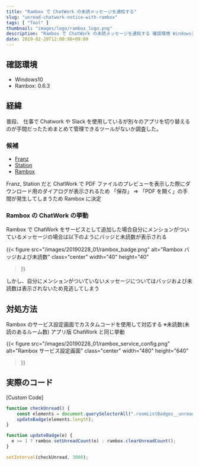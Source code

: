```yaml
---
title: "Rambox で ChatWork の未読メッセージを通知する"
slug: "unread-chatwork-notice-with-rambox"
tags: [ "Tool" ]
thumbnail: "images/logo/rambox_logo.png"
description: "Rambox で ChatWork の未読メッセージを通知する 確認環境 Windows10  Rambox: 0.6.3  経緯  普段、 仕事で Chatwork や Slack を使用しているが別々のアプリを切り替えるのが手間だったためまとめて管理できるツールがないか調査した。"
date: 2019-02-28T12:00:00+09:00
---
```


## 確認環境

* Windows10
* Rambox: 0.6.3

## 経緯

普段、 仕事で Chatwork や Slack を使用しているが別々のアプリを切り替えるのが手間だったためまとめて管理できるツールがないか調査した。

### 候補

* [Franz](https://meetfranz.com/)
* [Station](https://getstation.com/)
* [Rambox](https://rambox.pro/#ce)

Franz, Station だと ChatWork で PDF ファイルのプレビューを表示した際にダウンロード用のダイアログが表示されるため
「保存」 => 「PDF を開く」の手間が発生してしまうため Rambox に決定

### Rambox の ChatWork の挙動

Rambox で ChatWork をサービスとして追加した場合自分にメンションがついているメッセージの場合は以下のようにバッジと未読数が表示される

{{<
  figure
    src="/images/20190228_01/rambox_badge.png"
    alt="Rambox バッジおよび未読数"
    class="center"
    width="40"
    height="40"
>}}

しかし、自分にメンションがついていないメッセージについてはバッジおよび未読数は表示されないため見逃してしまう

## 対処方法

Rambox のサービス設定画面でカスタムコードを使用して対応する
※未読数(未読のあるルーム数) アプリ版 ChatWork と同じ挙動

{{<
  figure
    src="/images/20190228_01/rambox_service_config.png"
    alt="Rambox サービス設定画面"
    class="center"
    width="480"
    height="640"
>}}

## 実際のコード

[Custom Code]

```javascript
function checkUnread() {
    const elements = document.querySelectorAll(".roomListBadges__unreadBadgeText");
    updateBadge(elements.length);
}

function updateBadge(e) {
  e >= 1 ? rambox.setUnreadCount(e) : rambox.clearUnreadCount();
}

setInterval(checkUnread, 3000);
```
